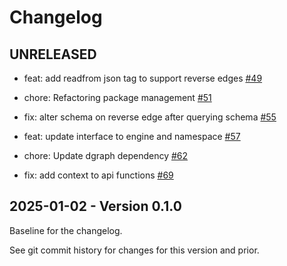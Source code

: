 # Changelog

## UNRELEASED

- feat: add readfrom json tag to support reverse edges
  [#49](https://github.com/hypermodeinc/modusgraph/pull/49)

- chore: Refactoring package management [#51](https://github.com/hypermodeinc/modusgraph/pull/51)

- fix: alter schema on reverse edge after querying schema
  [#55](https://github.com/hypermodeinc/modusgraph/pull/55)

- feat: update interface to engine and namespace
  [#57](https://github.com/hypermodeinc/modusgraph/pull/57)

- chore: Update dgraph dependency [#62](https://github.com/hypermodeinc/modusgraph/pull/62)

- fix: add context to api functions [#69](https://github.com/hypermodeinc/modusgraph/pull/69)

## 2025-01-02 - Version 0.1.0

Baseline for the changelog.

See git commit history for changes for this version and prior.
